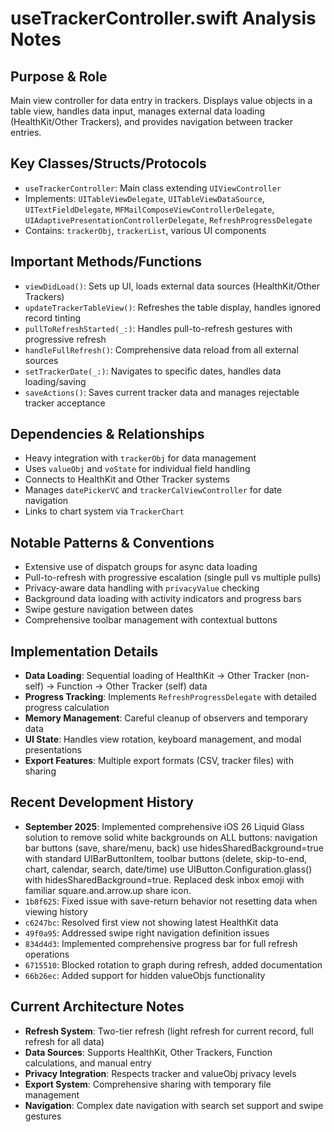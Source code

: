 # useTrackerController.swift Analysis Notes

## Purpose & Role
Main view controller for data entry in trackers. Displays value objects in a table view, handles data input, manages external data loading (HealthKit/Other Trackers), and provides navigation between tracker entries.

## Key Classes/Structs/Protocols
- `useTrackerController`: Main class extending `UIViewController`
- Implements: `UITableViewDelegate`, `UITableViewDataSource`, `UITextFieldDelegate`, `MFMailComposeViewControllerDelegate`, `UIAdaptivePresentationControllerDelegate`, `RefreshProgressDelegate`
- Contains: `trackerObj`, `trackerList`, various UI components

## Important Methods/Functions
- `viewDidLoad()`: Sets up UI, loads external data sources (HealthKit/Other Trackers)
- `updateTrackerTableView()`: Refreshes the table display, handles ignored record tinting
- `pullToRefreshStarted(_:)`: Handles pull-to-refresh gestures with progressive refresh
- `handleFullRefresh()`: Comprehensive data reload from all external sources
- `setTrackerDate(_:)`: Navigates to specific dates, handles data loading/saving
- `saveActions()`: Saves current tracker data and manages rejectable tracker acceptance

## Dependencies & Relationships
- Heavy integration with `trackerObj` for data management
- Uses `valueObj` and `voState` for individual field handling
- Connects to HealthKit and Other Tracker systems
- Manages `datePickerVC` and `trackerCalViewController` for date navigation
- Links to chart system via `TrackerChart`

## Notable Patterns & Conventions
- Extensive use of dispatch groups for async data loading
- Pull-to-refresh with progressive escalation (single pull vs multiple pulls)
- Privacy-aware data handling with `privacyValue` checking
- Background data loading with activity indicators and progress bars
- Swipe gesture navigation between dates
- Comprehensive toolbar management with contextual buttons

## Implementation Details
- **Data Loading**: Sequential loading of HealthKit → Other Tracker (non-self) → Function → Other Tracker (self) data
- **Progress Tracking**: Implements `RefreshProgressDelegate` with detailed progress calculation
- **Memory Management**: Careful cleanup of observers and temporary data
- **UI State**: Handles view rotation, keyboard management, and modal presentations
- **Export Features**: Multiple export formats (CSV, tracker files) with sharing

## Recent Development History
- **September 2025**: Implemented comprehensive iOS 26 Liquid Glass solution to remove solid white backgrounds on ALL buttons: navigation bar buttons (save, share/menu, back) use hidesSharedBackground=true with standard UIBarButtonItem, toolbar buttons (delete, skip-to-end, chart, calendar, search, date/time) use UIButton.Configuration.glass() with hidesSharedBackground=true. Replaced desk inbox emoji with familiar square.and.arrow.up share icon.
- `1b8f625`: Fixed issue with save-return behavior not resetting data when viewing history
- `c6247bc`: Resolved first view not showing latest HealthKit data
- `49f0a95`: Addressed swipe right navigation definition issues
- `834d4d3`: Implemented comprehensive progress bar for full refresh operations
- `6715510`: Blocked rotation to graph during refresh, added documentation
- `66b26ec`: Added support for hidden valueObjs functionality

## Current Architecture Notes
- **Refresh System**: Two-tier refresh (light refresh for current record, full refresh for all data)
- **Data Sources**: Supports HealthKit, Other Trackers, Function calculations, and manual entry
- **Privacy Integration**: Respects tracker and valueObj privacy levels
- **Export System**: Comprehensive sharing with temporary file management
- **Navigation**: Complex date navigation with search set support and swipe gestures
